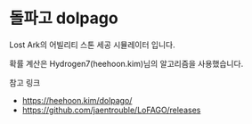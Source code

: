 # 돌파고 dolpago

Lost Ark의 어빌리티 스톤 세공 시뮬레이터 입니다.

확률 계산은 Hydrogen7(heehoon.kim)님의 알고리즘을 사용했습니다.

참고 링크
- https://heehoon.kim/dolpago/
- https://github.com/jaentrouble/LoFAGO/releases